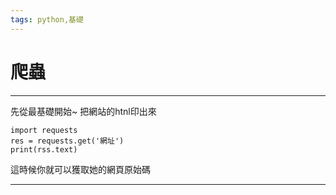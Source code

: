 ```yaml
---
tags: python,基礎
---
```


# 爬蟲
---
先從最基礎開始~
把網站的htnl印出來
```python=
import requests 
res = requests.get('網址')
print(rss.text)
```
這時候你就可以獲取她的網頁原始碼

---